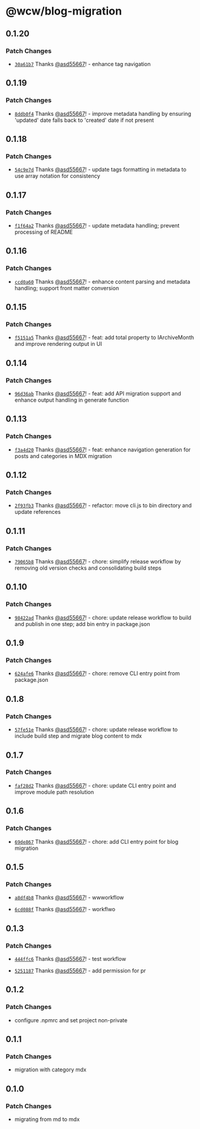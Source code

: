 # @wcw/blog-migration

## 0.1.20

### Patch Changes

- [`30a61b7`](https://github.com/asd55667/blog-migration/commit/30a61b739ba47c6b3f2852058965043570a3e075) Thanks [@asd55667](https://github.com/asd55667)! - enhance tag navigation

## 0.1.19

### Patch Changes

- [`8ddb0f4`](https://github.com/asd55667/blog-migration/commit/8ddb0f4f1671efaf3852f22c157ad2adb93d7b73) Thanks [@asd55667](https://github.com/asd55667)! - improve metadata handling by ensuring 'updated' date falls back to 'created' date if not present

## 0.1.18

### Patch Changes

- [`54c9e7d`](https://github.com/asd55667/blog-migration/commit/54c9e7df3227d31552bbd0078bde1cc843686cf2) Thanks [@asd55667](https://github.com/asd55667)! - update tags formatting in metadata to use array notation for consistency

## 0.1.17

### Patch Changes

- [`f1f64a2`](https://github.com/asd55667/blog-migration/commit/f1f64a256e5db3e3151672bc255a342b0da5b34c) Thanks [@asd55667](https://github.com/asd55667)! - update metadata handling; prevent processing of README

## 0.1.16

### Patch Changes

- [`ccd0a60`](https://github.com/asd55667/blog-migration/commit/ccd0a600d7a2f4b8e971cc2d22517b54b09c3f11) Thanks [@asd55667](https://github.com/asd55667)! - enhance content parsing and metadata handling; support front matter conversion

## 0.1.15

### Patch Changes

- [`f5151a5`](https://github.com/asd55667/blog-migration/commit/f5151a5ac583376789c132616644db9f2a3a5443) Thanks [@asd55667](https://github.com/asd55667)! - feat: add total property to IArchiveMonth and improve rendering output in UI

## 0.1.14

### Patch Changes

- [`96d36ab`](https://github.com/asd55667/blog-migration/commit/96d36abd37eca6591aa5fd48f4a58d2e019ff9c3) Thanks [@asd55667](https://github.com/asd55667)! - feat: add API migration support and enhance output handling in generate function

## 0.1.13

### Patch Changes

- [`f3a4d20`](https://github.com/asd55667/blog-migration/commit/f3a4d20896ae3407a40d8790d414178f66ebbe94) Thanks [@asd55667](https://github.com/asd55667)! - feat: enhance navigation generation for posts and categories in MDX migration

## 0.1.12

### Patch Changes

- [`2f93fb3`](https://github.com/asd55667/blog-migration/commit/2f93fb39ba197d1902ebc3a42054712058a7a4cd) Thanks [@asd55667](https://github.com/asd55667)! - refactor: move cli.js to bin directory and update references

## 0.1.11

### Patch Changes

- [`79065b8`](https://github.com/asd55667/blog-migration/commit/79065b8e1e132b74e5baf45baaac800be66d5050) Thanks [@asd55667](https://github.com/asd55667)! - chore: simplify release workflow by removing old version checks and consolidating build steps

## 0.1.10

### Patch Changes

- [`98422ad`](https://github.com/asd55667/blog-migration/commit/98422add2dd179350fea27ef568359707937fc29) Thanks [@asd55667](https://github.com/asd55667)! - chore: update release workflow to build and publish in one step; add bin entry in package.json

## 0.1.9

### Patch Changes

- [`624afe6`](https://github.com/asd55667/blog-migration/commit/624afe64bb9816fdd1ef6f297865dc78824548f5) Thanks [@asd55667](https://github.com/asd55667)! - chore: remove CLI entry point from package.json

## 0.1.8

### Patch Changes

- [`57fe51e`](https://github.com/asd55667/blog-migration/commit/57fe51e30d14c4627f0cb008d1a9b6658a63f4c7) Thanks [@asd55667](https://github.com/asd55667)! - chore: update release workflow to include build step and migrate blog content to mdx

## 0.1.7

### Patch Changes

- [`faf28d2`](https://github.com/asd55667/blog-migration/commit/faf28d22a1f6518a5d3aebb956793f0cbfdf0ab7) Thanks [@asd55667](https://github.com/asd55667)! - chore: update CLI entry point and improve module path resolution

## 0.1.6

### Patch Changes

- [`69de867`](https://github.com/asd55667/blog-migration/commit/69de867b513e651694005992c3ae6592b5097bf0) Thanks [@asd55667](https://github.com/asd55667)! - chore: add CLI entry point for blog migration

## 0.1.5

### Patch Changes

- [`a8df4b8`](https://github.com/asd55667/blog-migration/commit/a8df4b8c6aa24401f51014e49aecf8eb6125b9e5) Thanks [@asd55667](https://github.com/asd55667)! - wwworkflow

- [`6cd088f`](https://github.com/asd55667/blog-migration/commit/6cd088ff235ad7f7f98338165600988737271316) Thanks [@asd55667](https://github.com/asd55667)! - workflwo

## 0.1.3

### Patch Changes

- [`444ffc6`](https://github.com/asd55667/blog-migration/commit/444ffc6358e7d71cb6d5ba7a9c8a3094b65a3b74) Thanks [@asd55667](https://github.com/asd55667)! - test workflow

- [`5251187`](https://github.com/asd55667/blog-migration/commit/525118796b718ed38ecabd9cedc141932b2d5903) Thanks [@asd55667](https://github.com/asd55667)! - add permission for pr

## 0.1.2

### Patch Changes

- configure .npmrc and set project non-private

## 0.1.1

### Patch Changes

- migration with category mdx

## 0.1.0

### Patch Changes

- migrating from md to mdx
